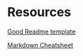# Resources

[Good Readme template](https://gist.github.com/PurpleBooth/109311bb0361f32d87a2)

[Markdown Cheatsheet](https://github.com/adam-p/markdown-here/wiki/Markdown-Cheatsheet)
